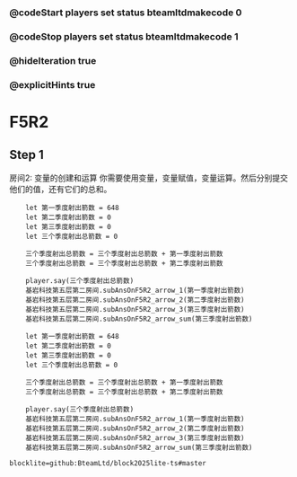 ### @codeStart players set status bteamltdmakecode 0
### @codeStop players set status bteamltdmakecode 1

### @hideIteration true
### @explicitHints true

# F5R2

## Step 1
房间2: 变量的创建和运算
你需要使用变量，变量赋值，变量运算。然后分别提交他们的值，还有它们的总和。

```ghost
    let 第一季度射出箭数 = 648
    let 第二季度射出箭数 = 0
    let 第三季度射出箭数 = 0
    let 三个季度射出总箭数 = 0
    
    三个季度射出总箭数 = 三个季度射出总箭数 + 第一季度射出箭数
    三个季度射出总箭数 = 三个季度射出总箭数 + 第二季度射出箭数

    player.say(三个季度射出总箭数)
    基岩科技第五层第二房间.subAnsOnF5R2_arrow_1(第一季度射出箭数)
    基岩科技第五层第二房间.subAnsOnF5R2_arrow_2(第二季度射出箭数)
    基岩科技第五层第二房间.subAnsOnF5R2_arrow_3(第三季度射出箭数)
    基岩科技第五层第二房间.subAnsOnF5R2_arrow_sum(第三季度射出箭数)
```
```template
    let 第一季度射出箭数 = 648
    let 第二季度射出箭数 = 0
    let 第三季度射出箭数 = 0
    let 三个季度射出总箭数 = 0
    
    三个季度射出总箭数 = 三个季度射出总箭数 + 第一季度射出箭数
    三个季度射出总箭数 = 三个季度射出总箭数 + 第二季度射出箭数

    player.say(三个季度射出总箭数)
    基岩科技第五层第二房间.subAnsOnF5R2_arrow_1(第一季度射出箭数)
    基岩科技第五层第二房间.subAnsOnF5R2_arrow_2(第二季度射出箭数)
    基岩科技第五层第二房间.subAnsOnF5R2_arrow_3(第三季度射出箭数)
    基岩科技第五层第二房间.subAnsOnF5R2_arrow_sum(第三季度射出箭数)
```

```package
blocklite=github:BteamLtd/block2025lite-ts#master
```
